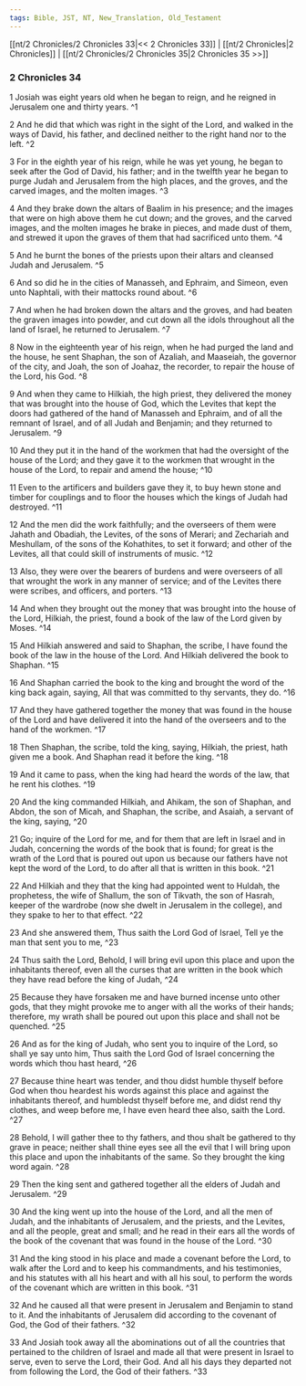 ```yaml
---
tags: Bible, JST, NT, New_Translation, Old_Testament
---
```


[[nt/2 Chronicles/2 Chronicles 33|<< 2 Chronicles 33]] | [[nt/2 Chronicles|2 Chronicles]] | [[nt/2 Chronicles/2 Chronicles 35|2 Chronicles 35 >>]]

### 2 Chronicles 34

1 Josiah was eight years old when he began to reign, and he reigned in Jerusalem one and thirty years.  ^1

2 And he did that which was right in the sight of the Lord, and walked in the ways of David, his father, and declined neither to the right hand nor to the left.  ^2

3 For in the eighth year of his reign, while he was yet young, he began to seek after the God of David, his father; and in the twelfth year he began to purge Judah and Jerusalem from the high places, and the groves, and the carved images, and the molten images.  ^3

4 And they brake down the altars of Baalim in his presence; and the images that were on high above them he cut down; and the groves, and the carved images, and the molten images he brake in pieces, and made dust of them, and strewed it upon the graves of them that had sacrificed unto them.  ^4

5 And he burnt the bones of the priests upon their altars and cleansed Judah and Jerusalem.  ^5

6 And so did he in the cities of Manasseh, and Ephraim, and Simeon, even unto Naphtali, with their mattocks round about.  ^6

7 And when he had broken down the altars and the groves, and had beaten the graven images into powder, and cut down all the idols throughout all the land of Israel, he returned to Jerusalem.  ^7

8 Now in the eighteenth year of his reign, when he had purged the land and the house, he sent Shaphan, the son of Azaliah, and Maaseiah, the governor of the city, and Joah, the son of Joahaz, the recorder, to repair the house of the Lord, his God.  ^8

9 And when they came to Hilkiah, the high priest, they delivered the money that was brought into the house of God, which the Levites that kept the doors had gathered of the hand of Manasseh and Ephraim, and of all the remnant of Israel, and of all Judah and Benjamin; and they returned to Jerusalem.  ^9

10 And they put it in the hand of the workmen that had the oversight of the house of the Lord; and they gave it to the workmen that wrought in the house of the Lord, to repair and amend the house;  ^10

11 Even to the artificers and builders gave they it, to buy hewn stone and timber for couplings and to floor the houses which the kings of Judah had destroyed.  ^11

12 And the men did the work faithfully; and the overseers of them were Jahath and Obadiah, the Levites, of the sons of Merari; and Zechariah and Meshullam, of the sons of the Kohathites, to set it forward; and other of the Levites, all that could skill of instruments of music.  ^12

13 Also, they were over the bearers of burdens and were overseers of all that wrought the work in any manner of service; and of the Levites there were scribes, and officers, and porters.  ^13

14 And when they brought out the money that was brought into the house of the Lord, Hilkiah, the priest, found a book of the law of the Lord given by Moses.  ^14

15 And Hilkiah answered and said to Shaphan, the scribe, I have found the book of the law in the house of the Lord. And Hilkiah delivered the book to Shaphan.  ^15

16 And Shaphan carried the book to the king and brought the word of the king back again, saying, All that was committed to thy servants, they do.  ^16

17 And they have gathered together the money that was found in the house of the Lord and have delivered it into the hand of the overseers and to the hand of the workmen.  ^17

18 Then Shaphan, the scribe, told the king, saying, Hilkiah, the priest, hath given me a book. And Shaphan read it before the king.  ^18

19 And it came to pass, when the king had heard the words of the law, that he rent his clothes.  ^19

20 And the king commanded Hilkiah, and Ahikam, the son of Shaphan, and Abdon, the son of Micah, and Shaphan, the scribe, and Asaiah, a servant of the king, saying,  ^20

21 Go; inquire of the Lord for me, and for them that are left in Israel and in Judah, concerning the words of the book that is found; for great is the wrath of the Lord that is poured out upon us because our fathers have not kept the word of the Lord, to do after all that is written in this book.  ^21

22 And Hilkiah and they that the king had appointed went to Huldah, the prophetess, the wife of Shallum, the son of Tikvath, the son of Hasrah, keeper of the wardrobe (now she dwelt in Jerusalem in the college), and they spake to her to that effect.  ^22

23 And she answered them, Thus saith the Lord God of Israel, Tell ye the man that sent you to me,  ^23

24 Thus saith the Lord, Behold, I will bring evil upon this place and upon the inhabitants thereof, even all the curses that are written in the book which they have read before the king of Judah,  ^24

25 Because they have forsaken me and have burned incense unto other gods, that they might provoke me to anger with all the works of their hands; therefore, my wrath shall be poured out upon this place and shall not be quenched.  ^25

26 And as for the king of Judah, who sent you to inquire of the Lord, so shall ye say unto him, Thus saith the Lord God of Israel concerning the words which thou hast heard,  ^26

27 Because thine heart was tender, and thou didst humble thyself before God when thou heardest his words against this place and against the inhabitants thereof, and humbledst thyself before me, and didst rend thy clothes, and weep before me, I have even heard thee also, saith the Lord.  ^27

28 Behold, I will gather thee to thy fathers, and thou shalt be gathered to thy grave in peace; neither shall thine eyes see all the evil that I will bring upon this place and upon the inhabitants of the same. So they brought the king word again.  ^28

29 Then the king sent and gathered together all the elders of Judah and Jerusalem.  ^29

30 And the king went up into the house of the Lord, and all the men of Judah, and the inhabitants of Jerusalem, and the priests, and the Levites, and all the people, great and small; and he read in their ears all the words of the book of the covenant that was found in the house of the Lord.  ^30

31 And the king stood in his place and made a covenant before the Lord, to walk after the Lord and to keep his commandments, and his testimonies, and his statutes with all his heart and with all his soul, to perform the words of the covenant which are written in this book.  ^31

32 And he caused all that were present in Jerusalem and Benjamin to stand to it. And the inhabitants of Jerusalem did according to the covenant of God, the God of their fathers.  ^32

33 And Josiah took away all the abominations out of all the countries that pertained to the children of Israel and made all that were present in Israel to serve, even to serve the Lord, their God. And all his days they departed not from following the Lord, the God of their fathers.  ^33

 
